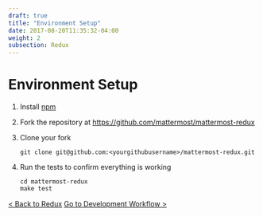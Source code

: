 ```yaml
---
draft: true
title: "Environment Setup"
date: 2017-08-20T11:35:32-04:00
weight: 2
subsection: Redux
---
```


# Environment Setup

1. Install [npm](https://www.npmjs.com/get-npm)
2. Fork the repository at https://github.com/mattermost/mattermost-redux
3. Clone your fork
    ```
    git clone git@github.com:<yourgithubusername>/mattermost-redux.git
    ```

4. Run the tests to confirm everything is working
    ```
    cd mattermost-redux
    make test
    ```

<div style="margin-top: 15px;">
<span class="pull-left"><a href="/contribute/redux/">< Back to Redux</a></span>
<span class="pull-right"><a href="/contribute/redux/developer-workflow/">Go to Development Workflow ></a></span>
</div>
<br/>
